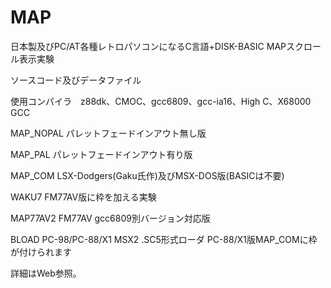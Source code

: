 # MAP
日本製及びPC/AT各種レトロパソコンになるC言語+DISK-BASIC MAPスクロール表示実験

ソースコード及びデータファイル

使用コンパイラ　z88dk、CMOC、gcc6809、gcc-ia16、High C、X68000 GCC

MAP_NOPAL パレットフェードインアウト無し版

MAP_PAL パレットフェードインアウト有り版

MAP_COM LSX-Dodgers(Gaku氏作)及びMSX-DOS版(BASICは不要)

WAKU7 FM77AV版に枠を加える実験

MAP77AV2 FM77AV gcc6809別バージョン対応版

BLOAD PC-98/PC-88/X1 MSX2 .SC5形式ローダ PC-88/X1版MAP_COMに枠が付けられます

詳細はWeb参照。
